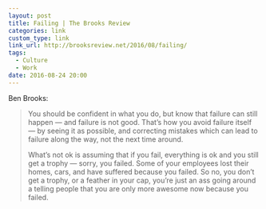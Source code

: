 ```yaml
---
layout: post
title: Failing | The Brooks Review
categories: link
custom_type: link
link_url: http://brooksreview.net/2016/08/failing/
tags:
  - Culture
  - Work
date: 2016-08-24 20:00
---
```

Ben Brooks:

> You should be confident in what you do, but know that failure can still happen — and failure is not good. That’s how you avoid failure itself — by seeing it as possible, and correcting mistakes which can lead to failure along the way, not the next time around.
>
> What’s not ok is assuming that if you fail, everything is ok and you still get a trophy — sorry, you failed. Some of your employees lost their homes, cars, and have suffered because you failed. So no, you don’t get a trophy, or a feather in your cap, you’re just an ass going around a telling people that you are only more awesome now because you failed.